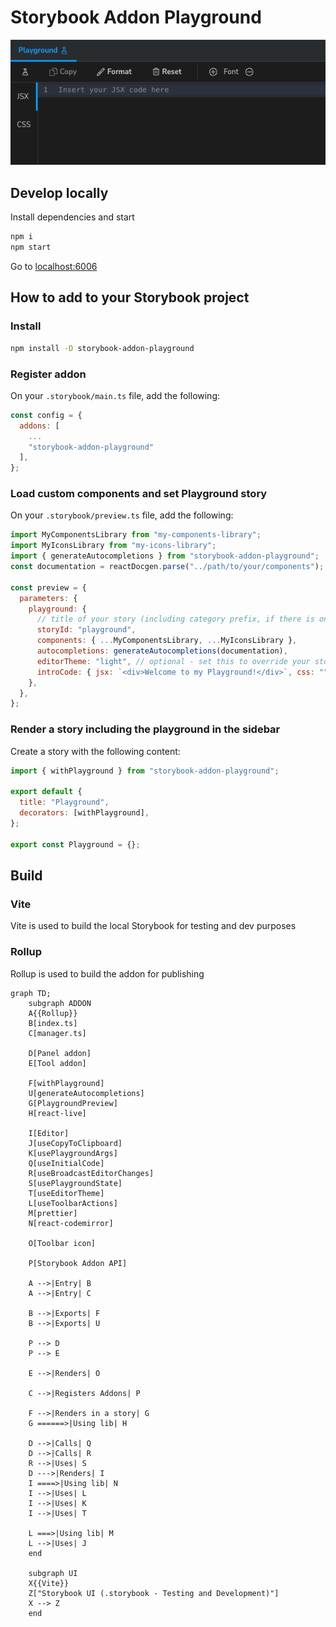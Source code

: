 # Storybook Addon Playground

![img.png](assets/img.png)

## Develop locally

Install dependencies and start

```bash
npm i
npm start
```

Go to [localhost:6006](http://localhost:6006)

## How to add to your Storybook project

### Install

```bash
npm install -D storybook-addon-playground
```

### Register addon

On your `.storybook/main.ts` file, add the following:

```js
const config = {
  addons: [
    ...
    "storybook-addon-playground"
  ],
};
```

### Load custom components and set Playground story

On your `.storybook/preview.ts` file, add the following:

```js
import MyComponentsLibrary from "my-components-library";
import MyIconsLibrary from "my-icons-library";
import { generateAutocompletions } from "storybook-addon-playground";
const documentation = reactDocgen.parse("../path/to/your/components");

const preview = {
  parameters: {
    playground: {
      // title of your story (including category prefix, if there is one)
      storyId: "playground",
      components: { ...MyComponentsLibrary, ...MyIconsLibrary },
      autocompletions: generateAutocompletions(documentation),
      editorTheme: "light", // optional - set this to override your storybook's theme
      introCode: { jsx: `<div>Welcome to my Playground!</div>`, css: "" }, // optional - set this to introdoce a "welcome" code example
    },
  },
};
```

### Render a story including the playground in the sidebar

Create a story with the following content:

```js
import { withPlayground } from "storybook-addon-playground";

export default {
  title: "Playground",
  decorators: [withPlayground],
};

export const Playground = {};
```

## Build

### Vite

Vite is used to build the local Storybook for testing and dev purposes

### Rollup

Rollup is used to build the addon for publishing

```mermaid
graph TD;
    subgraph ADDON
    A{{Rollup}}
    B[index.ts]
    C[manager.ts]

    D[Panel addon]
    E[Tool addon]

    F[withPlayground]
    U[generateAutocompletions]
    G[PlaygroundPreview]
    H[react-live]

    I[Editor]
    J[useCopyToClipboard]
    K[usePlaygroundArgs]
    Q[useInitialCode]
    R[useBroadcastEditorChanges]
    S[usePlaygroundState]
    T[useEditorTheme]
    L[useToolbarActions]
    M[prettier]
    N[react-codemirror]

    O[Toolbar icon]

    P[Storybook Addon API]

    A -->|Entry| B
    A -->|Entry| C

    B -->|Exports| F
    B -->|Exports| U

    P --> D
    P --> E

    E -->|Renders| O

    C -->|Registers Addons| P

    F -->|Renders in a story| G
    G ======>|Using lib| H

    D -->|Calls| Q
    D -->|Calls| R
    R -->|Uses| S
    D --->|Renders| I
    I ====>|Using lib| N
    I -->|Uses| L
    I -->|Uses| K
    I -->|Uses| T

    L ===>|Using lib| M
    L -->|Uses| J
    end

    subgraph UI
    X{{Vite}}
    Z["Storybook UI (.storybook - Testing and Development)"]
    X --> Z
    end
```
